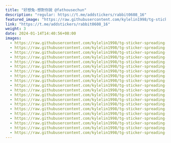 ```yaml
---
title: "好想兔-想對你說 @fathousechun"
description: "regular: https://t.me/addstickers/rabbit0608_16"
featured_image: "https://raw.githubusercontent.com/kylelin1998/tg-sticker-spreading-worldwide-images/main/img/8d943c9c-5961-46c0-9ed4-9de96480a304.jpg"
link: "https://t.me/addstickers/rabbit0608_16"
weight: 3
date: 2024-01-14T14:40:56+08:00
images:
  - https://raw.githubusercontent.com/kylelin1998/tg-sticker-spreading-worldwide-images/main/img/8d943c9c-5961-46c0-9ed4-9de96480a304.jpg
  - https://raw.githubusercontent.com/kylelin1998/tg-sticker-spreading-worldwide-images/main/img/dd946b97-3fff-499d-89bd-f2bc1f777cc3.jpg
  - https://raw.githubusercontent.com/kylelin1998/tg-sticker-spreading-worldwide-images/main/img/3aef7a7b-2bb8-4a7b-84ca-e704bf951fc6.jpg
  - https://raw.githubusercontent.com/kylelin1998/tg-sticker-spreading-worldwide-images/main/img/fa3e03aa-64c4-47cd-9ea0-14a2cbe8e33a.jpg
  - https://raw.githubusercontent.com/kylelin1998/tg-sticker-spreading-worldwide-images/main/img/21584167-cbb7-49a2-ac44-fc4821bbaf00.jpg
  - https://raw.githubusercontent.com/kylelin1998/tg-sticker-spreading-worldwide-images/main/img/6b0b36f9-89ad-43ae-89c6-792d3ffea0e7.jpg
  - https://raw.githubusercontent.com/kylelin1998/tg-sticker-spreading-worldwide-images/main/img/48de0bbe-07cd-4c98-b8c4-c9d9585f79f5.jpg
  - https://raw.githubusercontent.com/kylelin1998/tg-sticker-spreading-worldwide-images/main/img/c2149334-4ea6-409b-a7c5-1b90ad7a3939.jpg
  - https://raw.githubusercontent.com/kylelin1998/tg-sticker-spreading-worldwide-images/main/img/2d04827b-ec5f-4755-9641-fa69697766cd.jpg
  - https://raw.githubusercontent.com/kylelin1998/tg-sticker-spreading-worldwide-images/main/img/79fce6a3-d46c-4a94-9104-9677d5f279df.jpg
  - https://raw.githubusercontent.com/kylelin1998/tg-sticker-spreading-worldwide-images/main/img/332c18d9-dc52-424f-aa1c-1de31689ea04.jpg
  - https://raw.githubusercontent.com/kylelin1998/tg-sticker-spreading-worldwide-images/main/img/978bb756-c713-4ee5-af55-6f7ab8f93992.jpg
  - https://raw.githubusercontent.com/kylelin1998/tg-sticker-spreading-worldwide-images/main/img/5faf6e48-2478-4a37-a793-fc1edfcdd618.jpg
  - https://raw.githubusercontent.com/kylelin1998/tg-sticker-spreading-worldwide-images/main/img/6c684cce-5f8e-4b93-95c3-149b8c120ea4.jpg
  - https://raw.githubusercontent.com/kylelin1998/tg-sticker-spreading-worldwide-images/main/img/40c6f813-ad70-4fa3-8cb4-e8d971991721.jpg
  - https://raw.githubusercontent.com/kylelin1998/tg-sticker-spreading-worldwide-images/main/img/963c5aa2-e83a-4c51-9a31-2294b4a4697c.jpg
  - https://raw.githubusercontent.com/kylelin1998/tg-sticker-spreading-worldwide-images/main/img/2e9bbd7a-8399-47dd-9f20-8501856905c1.jpg
  - https://raw.githubusercontent.com/kylelin1998/tg-sticker-spreading-worldwide-images/main/img/fc23cf53-6299-4a65-aeb9-9a1f45a101f2.jpg
  - https://raw.githubusercontent.com/kylelin1998/tg-sticker-spreading-worldwide-images/main/img/d61bb41c-633e-4552-9a7d-eb351f05bb1e.jpg
  - https://raw.githubusercontent.com/kylelin1998/tg-sticker-spreading-worldwide-images/main/img/13ee4506-b72a-472d-acbd-f6b2db681638.jpg
---
```

